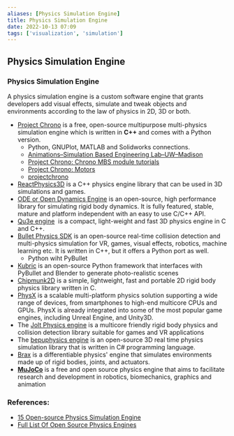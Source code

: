 ```yaml
---
aliases: [Physics Simulation Engine]
title: Physics Simulation Engine
date: 2022-10-13 07:09
tags: ['visualization', 'simulation']
---
```


## Physics Simulation Engine

### Physics Simulation Engine

A physics simulation engine is a custom software engine that grants developers add visual effects, simulate and tweak objects and environments according to the law of physics in 2D, 3D or both.

- [Project Chrono](https://projectchrono.org/) is a free, open-source multipurpose multi-physics simulation engine which is written in **C++** and comes with a Python version.
  - Python, GNUPlot, MATLAB and Solidworks connections.
  - [Animations–Simulation Based Engineering Lab–UW–Madison](https://sbel.wisc.edu/Animations/)
  - [Project Chrono: Chrono MBS module tutorials](https://api.projectchrono.org/tutorial_table_of_content_chrono_mbs.html)
  - [Project Chrono: Motors](https://api.projectchrono.org/motors.html)
  - [projectchrono](https://github.com/projectchrono)
- [ReactPhysics3D](https://www.reactphysics3d.com/) is a C++ physics engine library that can be used in 3D simulations and games.
- [ODE or Open Dynamics Engine](https://www.ode.org/) is an open-source, high performance library for simulating rigid body dynamics. It is fully featured, stable, mature and platform independent with an easy to use C/C++ API.
- [Qu3e engine](https://github.com/RandyGaul/qu3e)  is a compact, light-weight and fast 3D physics engine in C and C++.
- [Bullet Physics SDK](https://github.com/bulletphysics/bullet3/) is an open-source real-time collision detection and multi-physics simulation for VR, games, visual effects, robotics, machine learning etc. It is written in C++, but it offers a Python port as well.
  - Python wiht PyBullet
- [Kubric](https://github.com/google-research/kubric) is an open-source Python framework that interfaces with PyBullet and Blender to generate photo-realistic scenes
- [Chipmunk2D](https://chipmunk-physics.net/) is a simple, lightweight, fast and portable 2D rigid body physics library written in C.
- [PhysX](https://github.com/NVIDIAGameWorks/PhysX) is a scalable multi-platform physics solution supporting a wide range of devices, from smartphones to high-end multicore CPUs and GPUs. PhysX is already integrated into some of the most popular game engines, including Unreal Engine, and Unity3D.
- The [Jolt Physics engine](https://github.com/jrouwe/JoltPhysics) is a multicore friendly rigid body physics and collision detection library suitable for games and VR applications
- The [bepuphysics engine](https://github.com/bepu/bepuphysics2) is an open-source 3D real time physics simulation library that is written in C# programming language.
- [Brax](https://github.com/google/brax) is a differentiable physics' engine that simulates environments made up of rigid bodies, joints, and actuators.
- **[MuJoCo](https://mujoco.org/)** is a free and open source physics engine that aims to facilitate research and development in robotics, biomechanics, graphics and animation

### References:

- [15 Open-source Physics Simulation Engine](https://medevel.com/os-physics-engine/)
- [Full List Of Open Source Physics Engines](https://www.tapirgames.com/blog/open-source-physics-engines)
